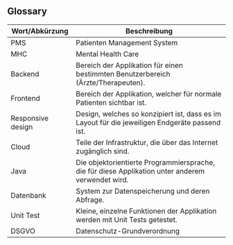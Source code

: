 <!-- Bitte Unterkapitel mit ### fortführen damit das Dokument nach dem Merge dann bereits sauber gegliedert ist -->
## Glossary

Wort/Abkürzung | Beschreibung
-----|--------
PMS | Patienten Management System
MHC | Mental Health Care
Backend | Bereich der Applikation für einen bestimmten Benutzerbereich (Ärzte/Therapeuten).
Frontend | Bereich der Applikation, welcher für normale Patienten sichtbar ist.
Responsive design | Design, welches so konzipiert ist, dass es im Layout für die jeweiligen Endgeräte passend ist.
Cloud | Teile der Infrastruktur, die über das Internet zugänglich sind.
Java | Die objektorientierte Programmiersprache, die für diese Applikation unter anderem verwendet wird.
Datenbank | System zur Datenspeicherung und deren Abfrage.
Unit Test | Kleine, einzelne Funktionen der Applikation werden mit Unit Tests getestet.
DSGVO | Datenschutz-Grundverordnung